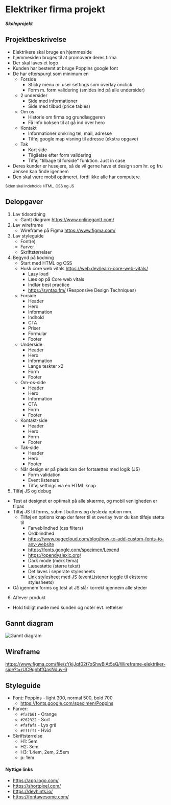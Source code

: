 # Elektriker firma projekt
***Skoleprojekt***

## Projektbeskrivelse
+ Elektrikere skal bruge en hjemmeside
+ hjemmesiden bruges til at promovere deres firma
+ Der skal laves et logo
+ Kunden har bestemt at bruge Poppins google font
+ De har efterspurgt som minimum en
  - Forside
    - Sticky menu m. user settings som overlay onclick
    - Form m. form validering (smides ind på alle undersider)
  - 2 undersider
    - Side med informationer 
    - Side med tilbud (price tables)
  - Om os
    - Historie om firma og grundlæggeren
    - Få info boksen til at gå ind over hero
  - Kontakt
    - Informationer omkring tel, mail, adresse
    - Tilføj google map visning til adresse (ekstra opgave)
  - Tak
    - Kort side 
    - Tilgåelse efter form validering
    - Tilføj "tilbage til forside" funktion. Just in case
+ Deres kunder er husejere, så de vil gerne have et design som hr. og fru Jensen kan finde igennem
+ Den skal være mobil optimeret, fordi ikke alle har computere

<sub>Siden skal indeholde HTML, CSS og JS</sub>

## Delopgaver
1. Lav tidsordning
    - Gantt diagram https://www.onlinegantt.com/
2. Lav wireframe
    - Wireframe på Figma https://www.figma.com/
3. Lav styleguide
    - Font(e)
    - Farver
    - Skriftstørrelser
4. Begynd på kodning
    - Start med HTML og CSS
    - Husk core web vitals https://web.dev/learn-core-web-vitals/
      - Lazy load
      - Læs op på Core web vitals
      - Indfør best practice
      - https://syntax.fm/ (Responsive Design Techniques)
    - Forside
      - Header
      - Hero
      - Information
      - Indhold
      - CTA
      - Priser
      - Formular
      - Footer
    - Underside
      - Header
      - Hero
      - Information
      - Lange teskter x2
      - Form
      - Footer
    - Om-os-side
      - Header
      - Hero
      - Information
      - CTA
      - Form
      - Footer
    - Kontakt-side
      - Header
      - Hero
      - Form
      - Footer
    - Tak-side
      - Header
      - Hero
      - Footer
    - Når design er på plads kan der fortsættes med logik (JS)
      - Form validation
      - Event listeners
      - Tilføj settings via en HTML knap  
5. Tilføj JS og debug
  - Test at designet er optimalt på alle skærme, og mobil venligheden er tilpas
  - Tilføj JS til forms, submit buttons og dyslexia option mm.
    - Tilføj en options knap der fører til et overlay hvor du kan tilføje støtte til 
      - Farveblindhed (css filters)
      - Ordblindhed
      - https://www.pagecloud.com/blog/how-to-add-custom-fonts-to-any-website 
      - https://fonts.google.com/specimen/Lexend
      - https://opendyslexic.org/
      - Dark mode (mørk tema)
      - Læsestøtte (større tekst)
      - Det laves i seperate stylesheets
      - Link stylesheet med JS (eventListener toggle til eksterne stylesheets)
  - Gå igennem forms og test at JS slår korrekt igennem alle steder 
6. Aflever produkt
  - Hold tidligt møde med kunden og notér evt. rettelser

## Gannt diagram
![Gannt diagram](https://rasmuslytje.dk/wp-content/uploads/2022/11/gantt-diagram.png)

## Wireframe
https://www.figma.com/file/zYkjJqf02t7oShwBiAt5sQ/Wireframe-elektriker-side?t=rUC9qnbtfQasNduv-6

## Styleguide
+ Font: Poppins - light 300, normal 500, bold 700 
  - https://fonts.google.com/specimen/Poppins
+ Farver: 
  - `#fa7b61` - Orange
  - `#262322` - Sort
  - `#fafafa` - Lys grå
  - `#ffffff` - Hvid
+ Skriftstørrelse
  - H1: 5em
  - H2: 3em
  - H3: 1.4em, 2em, 2.5em
  - p:  1em

#### Nyttige links
+ https://app.logo.com/
+ https://shortpixel.com/
+ https://devhints.io/
+ https://fontawesome.com/
